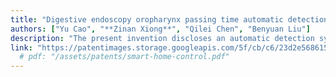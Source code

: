 ```yaml
---
title: "Digestive endoscopy oropharynx passing time automatic detection system and method"
authors: ["Yu Cao", "**Zinan Xiong**", "Qilei Chen", "Benyuan Liu"]
description: "The present invention discloses an automatic detection system and method for measuring oropharyngeal passage time during digestive endoscopy. The automatic detection system comprises an image dynamic preprocessing module, a convolutional neural network-based scene classifier, a bidirectional scene transition module, an exception handling module, and an oropharyngeal passage time calculation module. The provided automatic detection system and method can accurately provide scene information for CAD systems in digestive endoscopy, precisely determine the duration from when the endoscope exits the oral cavity to when it descends into the esophagus, and output the oropharyngeal passage time, thereby facilitating accurate assessment of digestive endoscopy operators' proficiency levels."
link: "https://patentimages.storage.googleapis.com/5f/cb/c6/23d2e568615a6d/CN114332025B.pdf"
  # pdf: "/assets/patents/smart-home-control.pdf"
---
```

